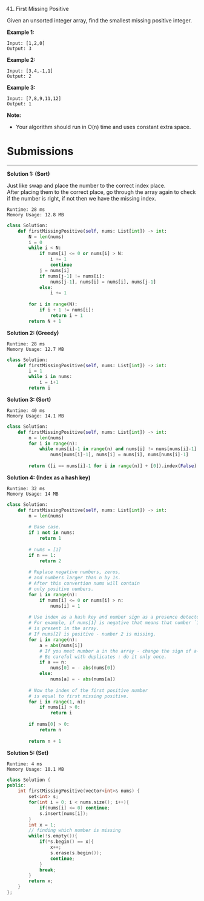 41. First Missing Positive

Given an unsorted integer array, find the smallest missing positive integer.

**Example 1:**
```
Input: [1,2,0]
Output: 3
```

**Example 2:**
```
Input: [3,4,-1,1]
Output: 2
```

**Example 3:**
```
Input: [7,8,9,11,12]
Output: 1
```
**Note:**

* Your algorithm should run in O(n) time and uses constant extra space.

# Submissions
---
**Solution 1: (Sort)**

Just like swap and place the number to the correct index place.  
After placing them to the correct place, go through the array again to check if the number is right, if not then we have the missing index.
```
Runtime: 28 ms
Memory Usage: 12.8 MB
```
```python
class Solution:
    def firstMissingPositive(self, nums: List[int]) -> int:
        N = len(nums)
        i = 0
        while i < N:
            if nums[i] <= 0 or nums[i] > N:
                i += 1
                continue
            j = nums[i]
            if nums[j-1] != nums[i]:
                nums[j-1], nums[i] = nums[i], nums[j-1]
            else:
                i += 1
        
        for i in range(N):
            if i + 1 != nums[i]:
                return i + 1
        return N + 1
```

**Solution 2: (Greedy)**
```
Runtime: 28 ms
Memory Usage: 12.7 MB
```
```python
class Solution:
    def firstMissingPositive(self, nums: List[int]) -> int:
        i = 1
        while i in nums:
            i = i+1
        return i
```

**Solution 3: (Sort)**
```
Runtime: 40 ms
Memory Usage: 14.1 MB
```
```python
class Solution:
    def firstMissingPositive(self, nums: List[int]) -> int:
        n = len(nums)
        for i in range(n):
            while nums[i]-1 in range(n) and nums[i] != nums[nums[i]-1]:
                nums[nums[i]-1], nums[i] = nums[i], nums[nums[i]-1]
                
        return ([i == nums[i]-1 for i in range(n)] + [0]).index(False) + 1  
```

**Solution 4: (Index as a hash key)**
```
Runtime: 32 ms
Memory Usage: 14 MB
```
```python
class Solution:
    def firstMissingPositive(self, nums: List[int]) -> int:
        n = len(nums)
        
        # Base case.
        if 1 not in nums:
            return 1
        
        # nums = [1]
        if n == 1:
            return 2
        
        # Replace negative numbers, zeros,
        # and numbers larger than n by 1s.
        # After this convertion nums will contain 
        # only positive numbers.
        for i in range(n):
            if nums[i] <= 0 or nums[i] > n:
                nums[i] = 1
        
        # Use index as a hash key and number sign as a presence detector.
        # For example, if nums[1] is negative that means that number `1`
        # is present in the array. 
        # If nums[2] is positive - number 2 is missing.
        for i in range(n): 
            a = abs(nums[i])
            # If you meet number a in the array - change the sign of a-th element.
            # Be careful with duplicates : do it only once.
            if a == n:
                nums[0] = - abs(nums[0])
            else:
                nums[a] = - abs(nums[a])
            
        # Now the index of the first positive number 
        # is equal to first missing positive.
        for i in range(1, n):
            if nums[i] > 0:
                return i
        
        if nums[0] > 0:
            return n
            
        return n + 1
```

**Solution 5: (Set)**
```
Runtime: 4 ms
Memory Usage: 10.1 MB
```
```c++
class Solution {
public:
    int firstMissingPositive(vector<int>& nums) {
        set<int> s;
        for(int i = 0; i < nums.size(); i++){
            if(nums[i] <= 0) continue;
            s.insert(nums[i]);
        }
        int x = 1;
		// finding which number is missing
        while(!s.empty()){
            if(*s.begin() == x){
                x++;
                s.erase(s.begin());
                continue;
            }
            break;
        }
        return x;
    }
};
```